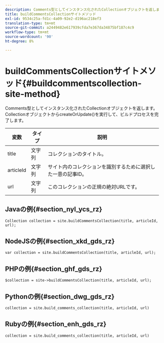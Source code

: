 ```yaml
---
description: Comments型としてインスタンス化されたCollectionオブジェクトを返します。 CollectionオブジェクトからcreateOrUpdate()を実行して、ビルドプロセスを完了します。
title: buildCommentsCollectionサイトメソッド
exl-id: 9534c25a-fd1c-4a09-92e2-d196ac218ef3
translation-type: tm+mt
source-git-commit: a2449482e617939cfda7e367da34875bf187c4c9
workflow-type: tm+mt
source-wordcount: '90'
ht-degree: 8%

---
```


# buildCommentsCollectionサイトメソッド{#buildcommentscollection-site-method}

Comments型としてインスタンス化されたCollectionオブジェクトを返します。 CollectionオブジェクトからcreateOrUpdate()を実行して、ビルドプロセスを完了します。

| 変数 | タイプ | 説明 |
|--- |--- |--- |
| title | 文字列 | コレクションのタイトル。 |
| articleId | 文字列 | サイト内のコレクションを識別するために選択した一意の記事ID。 |
| url | 文字列 | このコレクションの正規の絶対URLです。 |

## Javaの例{#section_nyl_ycs_rz}

```
Collection collection = site.buildCommentsCollection(title, articleId, url);
```

## NodeJSの例{#section_xkd_gds_rz}

```
var collection = site.buildCommentsCollection(title, articleId, url); 
```

## PHPの例{#section_ghf_gds_rz}

```
$collection = site->buildCommentsCollection(title, articleId, url); 
```

## Pythonの例{#section_dwg_gds_rz}

```
collection = site.build_comments_collection(title, articleId, url) 
```

## Rubyの例{#section_enh_gds_rz}

```
collection = site.build_comments_collection(title, articleId, url) 
```
